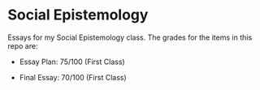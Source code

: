 # Social Epistemology

 Essays for my Social Epistemology class. The grades for the items in this repo are:

- Essay Plan: 75/100 (First Class)

- Final Essay: 70/100 (First Class)
